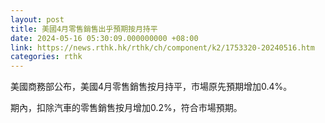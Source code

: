 ```yaml
---
layout: post
title: 美國4月零售銷售出乎預期按月持平
date: 2024-05-16 05:30:09.000000000 +08:00
link: https://news.rthk.hk/rthk/ch/component/k2/1753320-20240516.htm
categories: rthk
---
```


美國商務部公布，美國4月零售銷售按月持平，市場原先預期增加0.4%。

期內，扣除汽車的零售銷售按月增加0.2%，符合市場預期。
